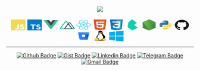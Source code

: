 
<div align="center">
  <a href="https://github.com/PaulloClara">
    <img height="180em" src="https://github-readme-stats.vercel.app/api/top-langs/?username=PaulloClara&layout=compact&langs_count=8&theme=dracula"/>
  </a>
</div>
 
<div align="center"><br>
  <img align="center" alt="Js" height="30" width="40" src="https://raw.githubusercontent.com/devicons/devicon/master/icons/javascript/javascript-plain.svg">
  <img align="center" alt="Ts" height="30" width="40" src="https://raw.githubusercontent.com/devicons/devicon/master/icons/typescript/typescript-plain.svg">
  <img align="center" alt="Vue" height="30" width="40" src="https://raw.githubusercontent.com/devicons/devicon/master/icons/vuejs/vuejs-original.svg">
  <img align="center" alt="Nuxt" height="30" width="40" src="https://raw.githubusercontent.com/devicons/devicon/master/icons/nuxtjs/nuxtjs-original.svg">
  <img align="center" alt="React" height="30" width="40" src="https://raw.githubusercontent.com/devicons/devicon/master/icons/react/react-original.svg">
  <img align="center" alt="HTML" height="30" width="40" src="https://raw.githubusercontent.com/devicons/devicon/master/icons/html5/html5-original.svg">
  <img align="center" alt="CSS" height="30" width="40" src="https://raw.githubusercontent.com/devicons/devicon/master/icons/css3/css3-original.svg">
  <img align="center" alt="Bulma" height="30" width="40" src="https://raw.githubusercontent.com/devicons/devicon/master/icons/bulma/bulma-plain.svg">
  <img align="center" alt="Node" height="30" width="40" src="https://raw.githubusercontent.com/devicons/devicon/master/icons/nodejs/nodejs-original.svg">
  <img align="center" alt="Python" height="30" width="40" src="https://raw.githubusercontent.com/devicons/devicon/master/icons/python/python-original.svg">
  <img align="center" alt="Github" height="30" width="40" src="https://raw.githubusercontent.com/devicons/devicon/master/icons/github/github-original.svg">
  <img align="center" alt="Bitbucket" height="30" width="40" src="https://raw.githubusercontent.com/devicons/devicon/master/icons/bitbucket/bitbucket-original.svg">
  <img align="center" alt="Linux" height="30" width="40" src="https://raw.githubusercontent.com/devicons/devicon/master/icons/linux/linux-original.svg">
  <img align="center" alt="Windows" height="30" width="40" src="https://raw.githubusercontent.com/devicons/devicon/master/icons/windows8/windows8-original.svg">
</div>
  
 ---

<div align="center">

[![Github Badge][githubbadge]][githublink]
[![Gist Badge][gistbadge]][gistlink]
[![Linkedin Badge][linkedinbadge]][linkedinlink]
[![Telegram Badge][telegrambadge]][telegramlink]
[![Gmail Badge][gmailbadge]][gmaillink]

</div>
 

[gistlink]: https://gist.github.com/paulloclara
[githublink]: https://github.com/paulloclara
[gmaillink]: https://mail.google.com/mail/u/0/?view=cm&fs=1&to=paulloclara@gmail.com&tf=1
[telegramlink]: https://t.me/paulloclara/
[linkedinlink]: https://www.linkedin.com/in/paulloclara/
[gistbadge]: https://img.shields.io/badge/-Gist-555859?style=flat-square&logo=Github&logoColor=white&link=https://gist.github.com/paulloclara
[githubbadge]: https://img.shields.io/badge/-Github-000?style=flat-square&logo=Github&logoColor=white&link=https://github.com/paulloclara
[gmailbadge]: https://img.shields.io/badge/-Gmail-c14438?style=flat-square&logo=Gmail&logoColor=white&link=https://mail.google.com/mail/u/0/?view=cm&fs=1&to=paulloclara@gmail.com&tf=1
[telegrambadge]: https://img.shields.io/badge/-Telegram-1ca0f1?style=flat-square&labelColor=1ca0f1&logo=telegram&logoColor=white&link=https://t.me/paulloclara/
[linkedinbadge]: https://img.shields.io/badge/-Linkedin-1ca0f1?style=flat-square&labelColor=1ca0f1&logo=linkedin&logoColor=white&link=https://www.linkedin.com/in/paulloclara/
